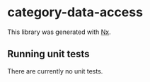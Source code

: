 # category-data-access

This library was generated with [Nx](https://nx.dev).

## Running unit tests

There are currently no unit tests.
